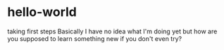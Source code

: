 # hello-world
taking first steps 
Basically I have no idea what I'm doing yet but how are you supposed to learn something new if you don't even try?
